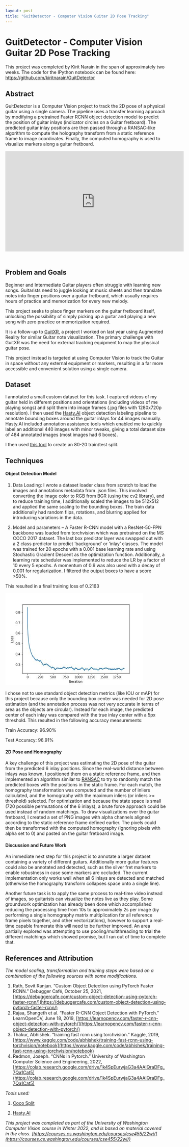 ```yaml
---
layout: post
title: "GuitDetector - Computer Vision Guitar 2D Pose Tracking"
---
```

# GuitDetector - Computer Vision Guitar 2D Pose Tracking
This project was completed by Kirit Narain in the span of approximately two weeks. The code for the IPython notebook can be found here: <a href="https://github.com/kiritnarain/GuitDetector">https://github.com/kiritnarain/GuitDetector</a>

## Abstract
GuitDetector is a Computer Vision project to track the 2D pose of a physical guitar using a single camera. The pipeline uses a transfer learning approach by modifying a pretrained Faster RCNN object detection model to predict the position of guitar inlays (indicator circles on a Guitar fretboard). The predicted guitar inlay positions are then passed through a RANSAC-like algorithm to compute the holography transform from a static reference frame to image coordinates. Finally, the computed homography is used to visualize markers along a guitar fretboard.

<div class="d-flex justify-content-center" style="margin-bottom: 50px">
<iframe width="560" height="315" src="https://www.youtube.com/embed/gEBkWAxGnD4" title="YouTube video player" frameborder="0" allow="accelerometer; autoplay; clipboard-write; encrypted-media; gyroscope; picture-in-picture" allowfullscreen></iframe>
</div>

## Problem and Goals
Beginner and Intermediate Guitar players often struggle with learning new songs. Guitarists need to juggle looking at music sheets and then translate notes into finger positions over a guitar fretboard, which usually requires hours of practice and memorization for every new melody.

This project seeks to place finger markers on the guitar fretboard itself, unlocking the possibility of simply picking up a guitar and playing a new song with zero practice or memorization required.

It is a follow-up to [GuitXR](https://uwrealitylab.github.io/xrcapstone21sp-team4/), a project I worked on last year using Augmented Reality for similar Guitar note visualization. The primary challenge with GuitXR was the need for external tracking equipment to map the physical guitar pose.

This project instead is targeted at using Computer Vision to track the Guitar in space without any external equipment or markers, resulting in a far more accessible and convenient solution using a single camera.

## Dataset
I annotated a small custom dataset for this task. I captured videos of my guitar held in different positions and orientations (including videos of me playing songs) and split them into image frames (.jpg files with 1280x720p resolution). I then used the [Hasty.AI](https://hasty.ai/) object detection labeling pipeline to annotate bounding boxes around the guitar inlays for 44 images manually. Hasty.AI included annotation assistance tools which enabled me to quickly label an additional 440 images with minor tweaks, giving a total dataset size of 484 annotated images (most images had 6 boxes). 

I then used [this tool](https://github.com/akarazniewicz/cocosplit) to create an 80-20 train/test split.

## Techniques

#### Object Detection Model
1.	Data Loading: I wrote a dataset loader class from scratch to load the images and annotations metadata from .json files. This involved converting the image color to RGB from BGR (using the cv2 library), and to reduce training time, I additionally scaled the images to be 512x512 and applied the same scaling to the bounding boxes. The train data additionally had random flips, rotations, and blurring applied for introducing variations in the data.

2.	Model and parameters – A Faster R-CNN model with a ResNet-50-FPN backbone was loaded from torchvision which was pretrained on the MS COCO 2017 dataset. The last box predictor layer was swapped out with a 2 class predictor to predict ‘background’ or ‘inlay’ classes.
The model was trained for 20 epochs with a 0.001 base learning rate and using Stochastic Gradient Descent as the optimization function. Additionally, a learning rate scheduler was implemented to reduce the LR by a factor of 10 every 5 epochs. A momentum of 0.9 was also used with a decay of 0.001 for regularization. I filtered the output boxes to have a score >50%.
      
This resulted in a final training loss of  0.2163
      
![Training Loss](/assets/img/guitdetector-loss-graph.jpg)



I chose not to use standard object detection metrics (like IOU or mAP) for this project because only the bounding box center was needed for 2D pose estimation (and the annotation process was not very accurate in terms of area as the objects are circular). Instead for each image, the predicted center of each inlay was compared with the true inlay center with a 5px threshold. This resulted in the following accuracy measurements:

Train Accuracy: 96.90%

Test Accuracy: 96.91%

#### 2D Pose and Homography
A key challenge of this project was estimating the 2D pose of the guitar from the predicted 6 inlay positions. Since the real-world distance between inlays was known, I positioned them on a static reference frame, and then implemented an algorithm similar to [RANSAC](https://en.wikipedia.org/wiki/Random_sample_consensus) to try to randomly match the predicted boxes with the positions in the static frame. For each match, the homography transformation was computed and the number of inliers calculated, and the homography with the maximum inliers (or inliers >= threshold) selected.
For optimization and because the state space is small (720 possible permutations of the 6 inlays), a brute force approach could be used instead of random matchings.
To draw visualizations over the guitar fretboard, I created a set of PNG images with alpha channels aligned according to the static reference frame defined earlier. The pixels could then be transformed with the computed homography (ignoring pixels with alpha set to 0) and pasted on the guitar fretboard image.

#### Discussion and Future Work
An immediate next step for this project is to annotate a larger dataset containing a variety of different guitars. Additionally more guitar features could also be annotated and detected, such as the silver fret markers to enable robustness in case some markers are occluded. The current implementation only works well when all 6 inlays are detected and matched (otherwise the homography transform collapses space onto a single line).

Another future task is to apply the same process to real-time video instead of images, so guitarists can visualize the notes live as they play. Some groundwork optimization has already been done which accomplished reducing the processing time from 10s to approximately 2s per image (by performing a single homography matrix multiplication for all reference frame pixels together, and other vectorizations), however to support a real-time capable framerate this will need to be further improved. An area partially explored was attempting to use pooling/multithreading to trial the different matchings which showed promise, but I ran out of time to complete that.

## References and Attribution
<i>The model scaling, transformation and training steps were based on a combination of the following sources with some modifications. </i>
1.	Rath, Sovit Ranjan. “Custom Object Detection using PyTorch Faster RCNN.”  Debugger Café, October 25, 2021, [https://debuggercafe.com/custom-object-detection-using-pytorch-faster-rcnn/](https://debuggercafe.com/custom-object-detection-using-pytorch-faster-rcnn/)
2.	Rajaa, Shangeth et al. “Faster R-CNN Object Detection with PyTorch.” LearnOpenCV, June 18, 2019, [https://learnopencv.com/faster-r-cnn-object-detection-with-pytorch/](https://learnopencv.com/faster-r-cnn-object-detection-with-pytorch/)
3.	Thakur, Abhishek. “training fast rcnn using torchvision.” Kaggle, 2019, [https://www.kaggle.com/code/abhishek/training-fast-rcnn-using-torchvision/notebook](https://www.kaggle.com/code/abhishek/training-fast-rcnn-using-torchvision/notebook)
4.	Redmon, Joseph. “CNNs in Pytorch.” University of Washington Computer Science and Engineering, 2022, [https://colab.research.google.com/drive/1k4SpEurwjaG3a4AAIQraDFg_7Qa1Cat5](https://colab.research.google.com/drive/1k4SpEurwjaG3a4AAIQraDFg_7Qa1Cat5)

<i> Tools used:</i>

1. [Coco Split](https://github.com/akarazniewicz/cocosplit)

2. [Hasty.AI](https://hasty.ai/)

<i>This project was completed as part of the University of Washington Computer Vision course in Winter 2022, and is based on material covered in the class. [https://courses.cs.washington.edu/courses/cse455/22wi/](https://courses.cs.washington.edu/courses/cse455/22wi/) </i>

